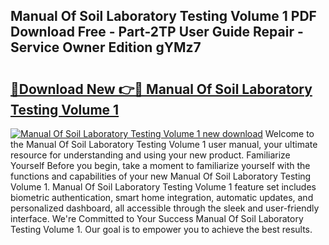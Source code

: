 ## Manual Of Soil Laboratory Testing Volume 1 PDF Download Free - Part-2TP User Guide Repair - Service Owner Edition gYMz7

# <h2><a href="http://cf10986.oget.top/?id=Manual+Of+Soil+Laboratory+Testing+Volume+1">🔗Download New 👉🔴 Manual Of Soil Laboratory Testing Volume 1</a></h2>

[![Manual Of Soil Laboratory Testing Volume 1 new download](https://i.imgur.com/5g1atiW.png)](http://cf10986.oget.top/?id=Manual+Of+Soil+Laboratory+Testing+Volume+1)
Welcome to the Manual Of Soil Laboratory Testing Volume 1 user manual, your ultimate resource for understanding and using your new product. Familiarize Yourself Before you begin, take a moment to familiarize yourself with the functions and capabilities of your new Manual Of Soil Laboratory Testing Volume 1. Manual Of Soil Laboratory Testing Volume 1 feature set includes biometric authentication, smart home integration, automatic updates, and personalized dashboard, all accessible through the sleek and user-friendly interface. We're Committed to Your Success Manual Of Soil Laboratory Testing Volume 1. Our goal is to empower you to achieve the best results.
